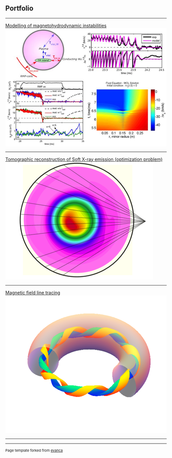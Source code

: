 ## Portfolio

---
[Modelling of magnetohydrodynamic instabilities](/sample_page)
<img src="RF_Thesis.jpg?raw=true"/>

---
[Tomographic reconstruction of Soft X-ray emission (optimization problem)](/pdf/SXR_RF.pdf)
<img src="images/SXR_T2R.PNG"/>

---
[Magnetic field line tracing](http://example.com/)
<img src="images/torus_2m_nobackground.png?raw=true"/>

---











---
<p style="font-size:11px">Page template forked from <a href="https://github.com/evanca/quick-portfolio">evanca</a></p>
<!-- Remove above link if you don't want to attibute -->
